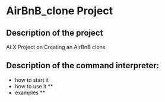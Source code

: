 # AirBnB_clone Project

## Description of the project
   ALX Project on Creating an AirBnB clone 
   
## Description of the command interpreter:
   - how to start it 
   - how to use it **
   - examples **
